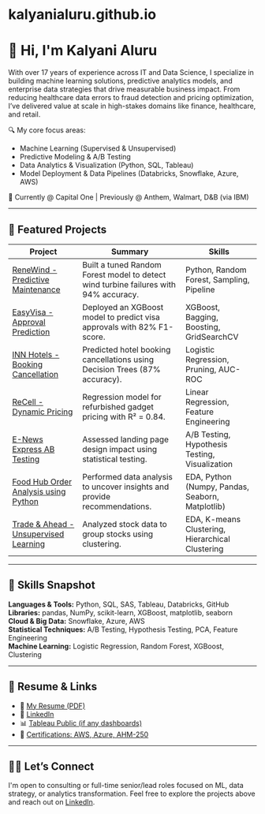 # kalyanialuru.github.io

# 👋 Hi, I'm Kalyani Aluru

With over 17 years of experience across IT and Data Science, I specialize in building machine learning solutions, predictive analytics models, and enterprise data strategies that drive measurable business impact. From reducing healthcare data errors to fraud detection and pricing optimization, I’ve delivered value at scale in high-stakes domains like finance, healthcare, and retail.

🔍 My core focus areas:
- Machine Learning (Supervised & Unsupervised)
- Predictive Modeling & A/B Testing
- Data Analytics & Visualization (Python, SQL, Tableau)
- Model Deployment & Data Pipelines (Databricks, Snowflake, Azure, AWS)

💼 Currently @ Capital One | Previously @ Anthem, Walmart, D&B (via IBM)

---

## 📂 Featured Projects

| Project | Summary | Skills |
|--------|---------|--------|
| [ReneWind - Predictive Maintenance](./ReneWind-ML-Pipeline)| Built a tuned Random Forest model to detect wind turbine failures with 94% accuracy. | Python, Random Forest, Sampling, Pipeline |
| [EasyVisa - Approval Prediction](./EasyVisa-Ensemble-Model) | Deployed an XGBoost model to predict visa approvals with 82% F1-score. | XGBoost, Bagging, Boosting, GridSearchCV |
| [INN Hotels - Booking Cancellation](./INN-Hotels-Booking-Cancellation) | Predicted hotel booking cancellations using Decision Trees (87% accuracy). | Logistic Regression, Pruning, AUC-ROC |
| [ReCell - Dynamic Pricing](./ReCell-Dynamic-Pricing) | Regression model for refurbished gadget pricing with R² = 0.84. | Linear Regression, Feature Engineering |
| [E-News Express AB Testing](./E-News-Express-ABTesting) | Assessed landing page design impact using statistical testing. | A/B Testing, Hypothesis Testing, Visualization |
| [Food Hub Order Analysis using Python](./Food-Hub-Order-Analysis) | Performed data analysis to uncover insights and provide recommendations. | EDA, Python (Numpy, Pandas, Seaborn, Matplotlib) |
| [Trade & Ahead - Unsupervised Learning](./Trade-&-Ahead-Unsupervised-Learning) | Analyzed stock data to group stocks using clustering. | EDA, K-means Clustering, Hierarchical Clustering |

---

## 🧠 Skills Snapshot

**Languages & Tools:** Python, SQL, SAS, Tableau, Databricks, GitHub  
**Libraries:** pandas, NumPy, scikit-learn, XGBoost, matplotlib, seaborn  
**Cloud & Big Data:** Snowflake, Azure, AWS  
**Statistical Techniques:** A/B Testing, Hypothesis Testing, PCA, Feature Engineering  
**Machine Learning:** Logistic Regression, Random Forest, XGBoost, Clustering  

---

## 📄 Resume & Links

- 📄 [My Resume (PDF)](./Resume/Kals_SeniorDataScientist_Resume.pdf)
- 💼 [LinkedIn](https://www.linkedin.com/in/kalyani-a-581498220)  
- 📊 [Tableau Public (if any dashboards)](https://public.tableau.com/app/profile/yourname)  
- 🧠 [Certifications: AWS, Azure, AHM-250](#)

---

## 👨‍💻 Let’s Connect

I'm open to consulting or full-time senior/lead roles focused on ML, data strategy, or analytics transformation. Feel free to explore the projects above and reach out on [LinkedIn](https://www.linkedin.com/in/kalyani-a-581498220).

